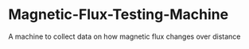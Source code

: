 # Magnetic-Flux-Testing-Machine
A machine to collect data on how magnetic flux changes over distance
